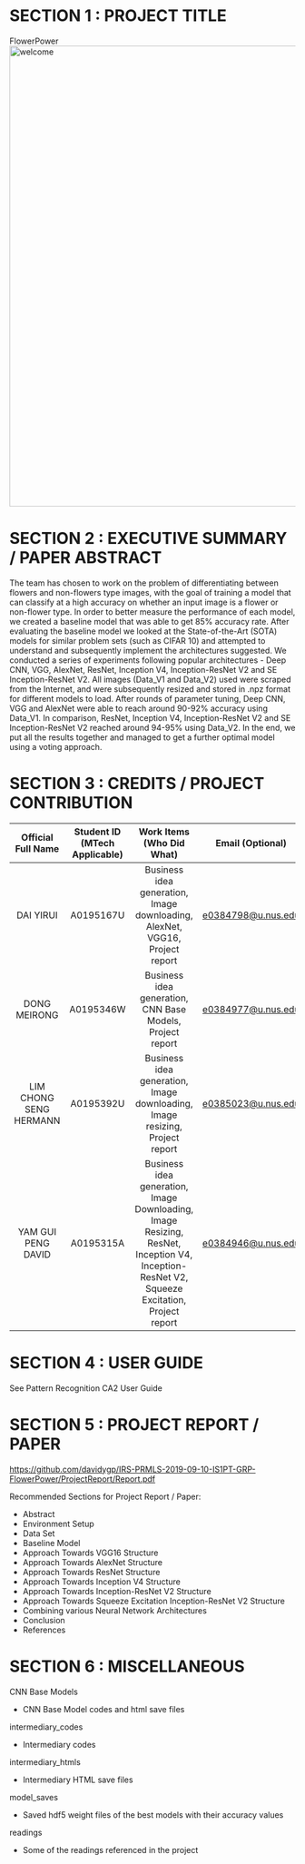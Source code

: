 # SECTION 1 : PROJECT TITLE
FlowerPower
<img width="812" alt="welcome" src="https://user-images.githubusercontent.com/31118924/65893066-ee7ba600-e3d9-11e9-951d-e1dbe93790c9.PNG">

# SECTION 2 : EXECUTIVE SUMMARY / PAPER ABSTRACT
The team has chosen to work on the problem of differentiating between flowers and non-flowers type images, with the goal of training a model that can classify at a high accuracy on  whether an input image is a flower or non-flower type. In order to better measure the performance of each model, we created a baseline model that was able to get 85% accuracy rate. After evaluating the baseline model we looked at the State-of-the-Art (SOTA) models for similar problem sets (such as CIFAR 10) and attempted to understand and subsequently implement the architectures suggested. We conducted a series of experiments following popular architectures - Deep CNN, VGG, AlexNet, ResNet, Inception V4, Inception-ResNet V2 and SE Inception-ResNet V2. All images (Data_V1 and Data_V2) used were scraped from the Internet, and were subsequently resized and stored in .npz format for different models to load. After rounds of parameter tuning, Deep CNN, VGG and AlexNet were able to reach around 90-92% accuracy using Data_V1. In comparison, ResNet, Inception V4, Inception-ResNet V2 and SE Inception-ResNet V2 reached around 94-95% using Data_V2. In the end, we put all the results together and managed to get a further optimal model using a voting approach.

# SECTION 3 : CREDITS / PROJECT CONTRIBUTION
| Official Full Name | Student ID (MTech Applicable)| Work Items (Who Did What) | Email (Optional) |
| :---: | :---: | :---: | :---: |
| DAI YIRUI | A0195167U | Business idea generation, Image downloading, AlexNet, VGG16, Project report | e0384798@u.nus.edu |
| DONG MEIRONG | A0195346W | Business idea generation, CNN Base Models, Project report | e0384977@u.nus.edu |
| LIM CHONG SENG HERMANN | A0195392U	| Business idea generation, Image downloading, Image resizing, Project report	| e0385023@u.nus.edu |
| YAM GUI PENG DAVID | A0195315A	| Business idea generation, Image Downloading, Image Resizing, ResNet, Inception V4, Inception-ResNet V2, Squeeze Excitation, Project report | e0384946@u.nus.edu |


# SECTION 4 : USER GUIDE
See Pattern Recognition CA2 User Guide

# SECTION 5 : PROJECT REPORT / PAPER
https://github.com/davidygp/IRS-PRMLS-2019-09-10-IS1PT-GRP-FlowerPower/ProjectReport/Report.pdf

Recommended Sections for Project Report / Paper:
- Abstract
- Environment Setup
- Data Set
- Baseline Model
- Approach Towards VGG16 Structure
- Approach Towards AlexNet Structure
- Approach Towards ResNet Structure
- Approach Towards Inception V4 Structure
- Approach Towards Inception-ResNet V2 Structure
- Approach Towards Squeeze Excitation Inception-ResNet V2 Structure
- Combining various Neural Network Architectures
- Conclusion
- References

# SECTION 6 : MISCELLANEOUS
CNN Base Models
- CNN Base Model codes and html save files

intermediary_codes
- Intermediary codes

intermediary_htmls
- Intermediary HTML save files

model_saves
- Saved hdf5 weight files of the best models with their accuracy values

readings
- Some of the readings referenced in the project
